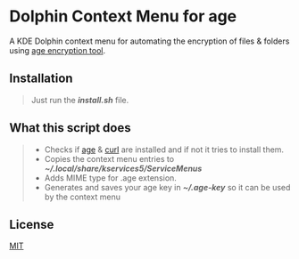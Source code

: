# Dolphin Context Menu for age

A KDE Dolphin context menu for automating the encryption of files & folders using [age encryption tool](https://github.com/FiloSottile/age).

## Installation

> Just run the ***install.sh*** file.

## What this script does

> * Checks if [age](https://github.com/FiloSottile/age) & [curl](https://github.com/curl/curl) are installed and if not it tries to install them.
> * Copies the context menu entries to ***~/.local/share/kservices5/ServiceMenus***
> * Adds MIME type for .age extension.
> * Generates and saves your age key in ***~/.age-key*** so it can be used by the context menu

## License

[MIT](https://choosealicense.com/licenses/mit/)
